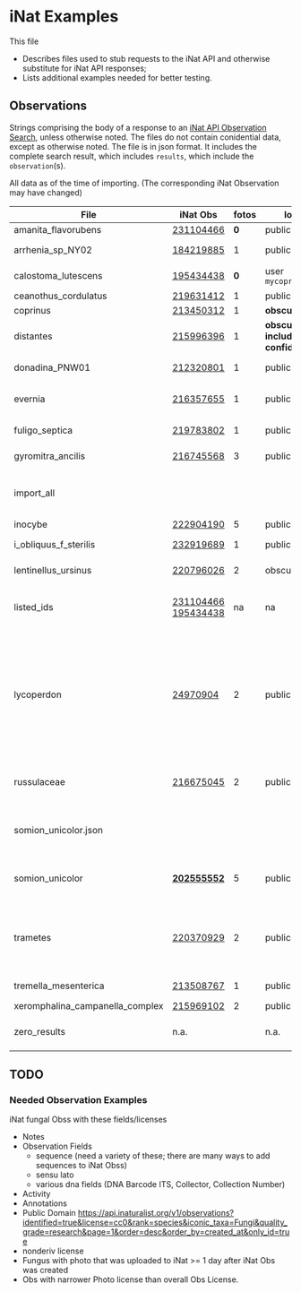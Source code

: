 # iNat Examples

This file

- Describes files used to stub requests to the iNat API and otherwise substitute for iNat API responses;
- Lists additional examples needed for better testing.

## Observations

Strings comprising the body of a response to an [iNat API Observation Search](https://api.inaturalist.org/v1/docs/#!/Observations/get_observations),
unless otherwise noted.
The files do not contain conidential data, except as otherwise noted.
The file is in json format. It includes the complete search result, which includes `results`, which include the `observation`(s).

All data as of the time of importing. (The corresponding iNat Observation may have changed)

| File | iNat Obs | fotos | location | Other |
| ---- | -------- | ----- | -------- | ----- |
| amanita_flavorubens| [231104466](https://www.inaturalist.org/observations/231104466) | **0** | public | Casual |
| arrhenia_sp_NY02| [184219885](https://www.inaturalist.org/observations/184219885) | 1 | public | **mo-style Provisional Species Name**, **DNA** |
| calostoma_lutescens| [195434438](https://www.inaturalist.org/observations/195434438) | **0** | user `mycoprimuspublic` | barebones. NO: photo, added ids, observation_fields |
| ceanothus_cordulatus| [219631412](https://www.inaturalist.org/observations/219631412) | 1 | public | **Plant** |
| coprinus| [213450312](https://www.inaturalist.org/observations/213450312) | 1 | **obscured** | Needs ID |
| distantes| [215996396](https://www.inaturalist.org/observations/215996396) | 1 | **obscured, includes confidential gps** | Needs ID, jdc Obs, taxon[:name]: "Distantes" rank:"section", rank_level:13|
| donadina_PNW01| [212320801](https://www.inaturalist.org/observations/212320801) | 1 | public | **non-mo-style Provisional Species Name (PNW)**, **DNA** |
| evernia| [216357655](https://www.inaturalist.org/observations/216357655) | 1 | public | user `jgerend` Casual, lichen, no fields, place: Troutdale, 1 Project |
| fuligo_septica| [219783802](https://www.inaturalist.org/observations/219783802) | 1 | public | slime mold **Protozoa** Richmond, CA |
| gyromitra_ancilis| [216745568](https://www.inaturalist.org/observations/216745568) | 3 | public | **cc-by license**, **many projects**, US 20, Linn Co.|
| import_all|  |  | | all fungal obss (total of 5) of iNat user devin189, 2 per page (this user had few fungal observations) |
| inocybe| [222904190](https://www.inaturalist.org/observations/222904190) | 5 | public | cc-by-nc, **2 tags∆∆** |
| i_obliquus_f_sterilis | [232919689](https://www.inaturalist.org/observations/232919689) | 1 | public | cc-by-nc, **infraspecific name** |
| lentinellus_ursinus| [220796026](https://inaturalist.org/observations/220796026) | 2 | obscured | **ID matches many MO Name fixtures** |
| listed_ids| [231104466](https://www.inaturalist.org/observations/231104466) [195434438](https://www.inaturalist.org/observations/195434438) | na | na | response to request for 2 obs by number (amanita_flavorubens, evernia) |
| lycoperdon| [24970904](https://www.inaturalist.org/observations/24970904) | 2 | public | user `dannymi` cc-by-nc, projects, Had 2 photos, 6 identifications of 3 taxa, a different taxon, 9 obs fields, including "DNA Barcode ITS", "Collection number", "Collector", place: E. side of Metolius River, Sisters Ranger District, Deschutes National Forest, Jefferson County, Oregon, US |
| russulaceae| [216675045](https://www.inaturalist.org/observations/216675045) | 2 | public | **all rights reserved**, many projects, Activity; place: Point Defiance Park, Tacoma, WA, US |
| somion_unicolor.json |  |  |  | Formatted version of following; facilitates viewing iNat API response key/values test/inat/somion_unicolor.json |
| somion_unicolor| [**202555552**](https://www.inaturalist.org/observations/202555552) | 5 | public | Research Grade, Notes, Activity, >1 ID, 1 field (Mushroom Observer URL), **mirrored from MO** |
| trametes| [220370929](https://www.inaturalist.org/observations/220370929) | 2 | public | user `dannymi` D. Miller observation with different collector; Notes; **Observation Fields: Collector**, place: 25th Ave NE, Seattle, WA, US, with huge error |
| tremella_mesenterica| [213508767](https://www.inaturalist.org/observations/213508767) | 1 | public | place: Lewisville, TX 75057, USA |
| xeromphalina_campanella_complex| [215969102](https://www.inaturalist.org/observations/215969102) | 2 | public | **Complex** |
| zero_results| n.a. | | n.a. | response with total_results: 0, to expose and prevent reversion of bug |

## TODO

### Needed Observation Examples

iNat fungal Obss with these fields/licenses

- Notes
- Observation Fields
  - sequence (need a variety of these; there are many ways to add sequences to iNat Obss)
  - sensu lato
  - various dna fields (DNA Barcode ITS, Collector, Collection Number)
- Activity
- Annotations
- Public Domain
<https://api.inaturalist.org/v1/observations?identified=true&license=cc0&rank=species&iconic_taxa=Fungi&quality_grade=research&page=1&order=desc&order_by=created_at&only_id=true>
- nonderiv license
- Fungus with photo that was uploaded to iNat >= 1 day after iNat Obs was created
- Obs with narrower Photo license than overall Obs License.
